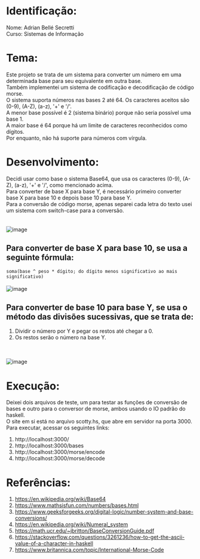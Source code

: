 # Identificação:
Nome: Adrian Bellé Secretti <br>
Curso: Sistemas de Informação

# Tema:
Este projeto se trata de um sistema para converter um número em uma determinada base para seu equivalente em outra base. <br>
Também implementei um sistema de codificação e decodificação de código morse. <br>
O sistema suporta números nas bases 2 até 64. Os caracteres aceitos são (0-9), (A-Z), (a-z), '+' e '/'. <br>
A menor base possível é 2 (sistema binário) porque não seria possível uma base 1. <br>
A maior base é 64 porque há um limite de caracteres reconhecidos como dígitos. <br>
Por enquanto, não há suporte para números com vírgula. <br>

# Desenvolvimento:
Decidi usar como base o sistema Base64, que usa os caracteres (0-9), (A-Z), (a-z), '+' e '/', como mencionado acima. <br>
Para converter de base X para base Y, é necessário primeiro converter base X para base 10 e depois base 10 para base Y. <br>
Para a conversão de código morse, apenas separei cada letra do texto usei um sistema com switch-case para a conversão. <br>
<br> <br>
![image](https://images.sampletemplates.com/wp-content/uploads/2015/05/12144219/Morse-Code-Chart-to-Download.jpg)

## Para converter de base X para base 10, se usa a seguinte fórmula:
```soma(base ^ peso * dígito; do dígito menos significativo ao mais significativo)```
<br> <br>
![image](https://wikimedia.org/api/rest_v1/media/math/render/svg/ed875ba981decb322a05335f7efdb5490244d67f)

## Para converter de base 10 para base Y, se usa o método das divisões sucessivas, que se trata de:
1. Dividir o número por Y e pegar os restos até chegar a 0.
2. Os restos serão o número na base Y.

<br> <br>
![image](https://homework.study.com/cimages/multimages/16/capture14204776639827140608.png)

# Execução:
Deixei dois arquivos de teste, um para testar as funções de conversão de bases e outro para o conversor de morse, ambos usando o IO padrão do haskell. <br>
O site em si está no arquivo scotty.hs, que abre em servidor na porta 3000. <br>
Para executar, acessar os seguintes links:
1. http://localhost:3000/
2. http://localhost:3000/bases
3. http://localhost:3000/morse/encode
4. http://localhost:3000/morse/decode

# Referências:
1. https://en.wikipedia.org/wiki/Base64
2. https://www.mathsisfun.com/numbers/bases.html
3. https://www.geeksforgeeks.org/digital-logic/number-system-and-base-conversions/
4. https://en.wikipedia.org/wiki/Numeral_system
5. https://math.ucr.edu/~jbritton/BaseConversionGuide.pdf
6. https://stackoverflow.com/questions/3261236/how-to-get-the-ascii-value-of-a-character-in-haskell
7. https://www.britannica.com/topic/International-Morse-Code
